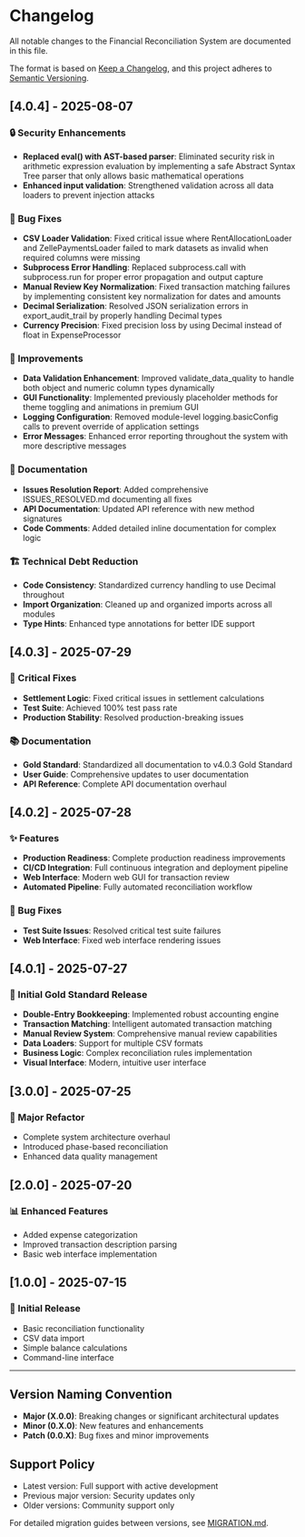 # Changelog

All notable changes to the Financial Reconciliation System are documented in this file.

The format is based on [Keep a Changelog](https://keepachangelog.com/en/1.0.0/),
and this project adheres to [Semantic Versioning](https://semver.org/spec/v2.0.0.html).

## [4.0.4] - 2025-08-07

### 🔒 Security Enhancements
- **Replaced eval() with AST-based parser**: Eliminated security risk in arithmetic expression evaluation by implementing a safe Abstract Syntax Tree parser that only allows basic mathematical operations
- **Enhanced input validation**: Strengthened validation across all data loaders to prevent injection attacks

### 🐛 Bug Fixes
- **CSV Loader Validation**: Fixed critical issue where RentAllocationLoader and ZellePaymentsLoader failed to mark datasets as invalid when required columns were missing
- **Subprocess Error Handling**: Replaced subprocess.call with subprocess.run for proper error propagation and output capture
- **Manual Review Key Normalization**: Fixed transaction matching failures by implementing consistent key normalization for dates and amounts
- **Decimal Serialization**: Resolved JSON serialization errors in export_audit_trail by properly handling Decimal types
- **Currency Precision**: Fixed precision loss by using Decimal instead of float in ExpenseProcessor

### 🚀 Improvements
- **Data Validation Enhancement**: Improved validate_data_quality to handle both object and numeric column types dynamically
- **GUI Functionality**: Implemented previously placeholder methods for theme toggling and animations in premium GUI
- **Logging Configuration**: Removed module-level logging.basicConfig calls to prevent override of application settings
- **Error Messages**: Enhanced error reporting throughout the system with more descriptive messages

### 📝 Documentation
- **Issues Resolution Report**: Added comprehensive ISSUES_RESOLVED.md documenting all fixes
- **API Documentation**: Updated API reference with new method signatures
- **Code Comments**: Added detailed inline documentation for complex logic

### 🏗️ Technical Debt Reduction
- **Code Consistency**: Standardized currency handling to use Decimal throughout
- **Import Organization**: Cleaned up and organized imports across all modules
- **Type Hints**: Enhanced type annotations for better IDE support

## [4.0.3] - 2025-07-29

### 🚨 Critical Fixes
- **Settlement Logic**: Fixed critical issues in settlement calculations
- **Test Suite**: Achieved 100% test pass rate
- **Production Stability**: Resolved production-breaking issues

### 📚 Documentation
- **Gold Standard**: Standardized all documentation to v4.0.3 Gold Standard
- **User Guide**: Comprehensive updates to user documentation
- **API Reference**: Complete API documentation overhaul

## [4.0.2] - 2025-07-28

### ✨ Features
- **Production Readiness**: Complete production readiness improvements
- **CI/CD Integration**: Full continuous integration and deployment pipeline
- **Web Interface**: Modern web GUI for transaction review
- **Automated Pipeline**: Fully automated reconciliation workflow

### 🐛 Bug Fixes
- **Test Suite Issues**: Resolved critical test suite failures
- **Web Interface**: Fixed web interface rendering issues

## [4.0.1] - 2025-07-27

### 🎉 Initial Gold Standard Release
- **Double-Entry Bookkeeping**: Implemented robust accounting engine
- **Transaction Matching**: Intelligent automated transaction matching
- **Manual Review System**: Comprehensive manual review capabilities
- **Data Loaders**: Support for multiple CSV formats
- **Business Logic**: Complex reconciliation rules implementation
- **Visual Interface**: Modern, intuitive user interface

## [3.0.0] - 2025-07-25

### 🔄 Major Refactor
- Complete system architecture overhaul
- Introduced phase-based reconciliation
- Enhanced data quality management

## [2.0.0] - 2025-07-20

### 📊 Enhanced Features
- Added expense categorization
- Improved transaction description parsing
- Basic web interface implementation

## [1.0.0] - 2025-07-15

### 🚀 Initial Release
- Basic reconciliation functionality
- CSV data import
- Simple balance calculations
- Command-line interface

---

## Version Naming Convention

- **Major (X.0.0)**: Breaking changes or significant architectural updates
- **Minor (0.X.0)**: New features and enhancements
- **Patch (0.0.X)**: Bug fixes and minor improvements

## Support Policy

- Latest version: Full support with active development
- Previous major version: Security updates only
- Older versions: Community support only

For detailed migration guides between versions, see [MIGRATION.md](docs/MIGRATION.md).